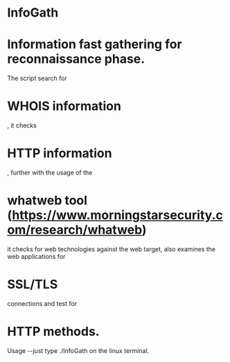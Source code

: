 # InfoGath

<h1>Information fast gathering for reconnaissance phase.</h1>

The script search for <h1>WHOIS information</h1>, it checks <h1>HTTP information</h1>, further with the usage of the <h1>whatweb tool (https://www.morningstarsecurity.com/research/whatweb)</h1> it checks for web technologies against the web target, also examines the web applications for <h1>SSL/TLS</h1> connections and test for <h1>HTTP methods.</h1>

Usage --just type ./InfoGath on the linux terminal.


